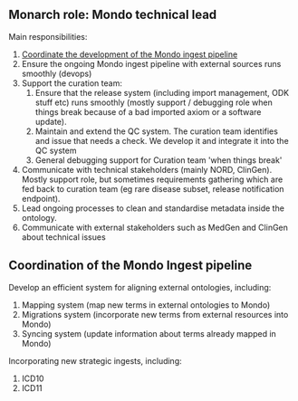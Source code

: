 ## Monarch role: Mondo technical lead

Main responsibilities:

1. [Coordinate the development of the Mondo ingest pipeline](#ingest)
1. Ensure the ongoing Mondo ingest pipeline with external sources runs smoothly (devops)
1. Support the curation team:
    1. Ensure that the release system (including import management, ODK stuff etc) runs smoothly (mostly support / debugging role when things break because of a bad imported axiom or a software update).
    1. Maintain and extend the QC system. The curation team identifies and issue that needs a check. We develop it and integrate it into the QC system
    1. General debugging support for Curation team 'when things break'
1. Communicate with technical stakeholders (mainly NORD, ClinGen). Mostly support role, but sometimes requirements gathering which are fed back to curation team (eg rare disease subset, release notification endpoint).
1. Lead ongoing processes to clean and standardise metadata inside the ontology.
1. Communicate with external stakeholders such as MedGen and ClinGen about technical issues

<a id="ingest"></a>

## Coordination of the Mondo Ingest pipeline

Develop an efficient system for aligning external ontologies, including:

1. Mapping system (map new terms in external ontologies to Mondo)
2. Migrations system (incorporate new terms from external resources into Mondo)
3. Syncing system (update information about terms already mapped in Mondo)

Incorporating new strategic ingests, including:

1. ICD10
1. ICD11


